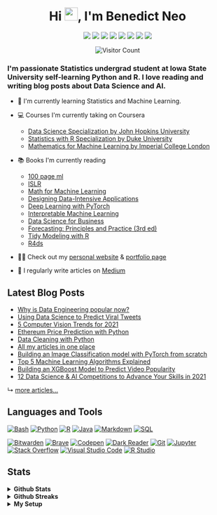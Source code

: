 <h1 align="center">Hi <img src="https://diginess.ca/content/uploads/2020/02/waving_hand_sign_1024.gif" width="30px">, I'm Benedict Neo</h1>

<p align="center">
  <a href="https://benedictxneo.medium.com/"><img src="https://img.shields.io/badge/Medium-12100E?style=for-the-badge&logo=medium&logoColor=white" /></a>
  <a href="https://dev.to/benthecoder1"><img src="https://img.shields.io/badge/DEV.TO-%230A0A0A.svg?&style=for-the-badge&logo=dev-dot-to&logoColor=white" /></a>
  <a href="https://hackernoon.com/u/benthecoder"><img src="https://img.shields.io/badge/hackernoon-00BB00?style=for-the-badge&logo=hackernoon" /></a>
  <a href="https://twitter.com/benthecoder1"><img src="https://img.shields.io/badge/Twitter-1DA1F2?style=for-the-badge&logo=twitter&logoColor=white" /></a>
  <a href="https://www.linkedin.com/in/benedictneo"><img src="https://img.shields.io/badge/LinkedIn-0077B5?style=for-the-badge&logo=linkedin&logoColor=white" /></a>
  <a href="https://rpubs.com/benthecoder"><img src="https://img.shields.io/badge/rpubs-3687C7?style=for-the-badge&logo=R&logoColor=white" /></a>
  <a href="https://www.kaggle.com/benthecoder"><img src="https://img.shields.io/badge/Kaggle-1DA1F2?style=for-the-badge&logo=Kaggle&logoColor=white" /></a>
  <a href="mailto:benthecoder07@gmail.com"><img src="https://img.shields.io/badge/Gmail-D14836?style=for-the-badge&logo=gmail&logoColor=white" /></a>
</p>

<p align="center"> 
	<img src="https://profile-counter.glitch.me/{benthecoder}/count.svg" alt="Visitor Count" /> 
</p>

### I'm passionate Statistics undergrad student at Iowa State University self-learning Python and R. I love reading and writing blog posts about Data Science and AI.

- 🌱 I'm currently learning Statistics and Machine Learning.

- 💻 Courses I'm currently taking on Coursera 

	- [Data Science Specialization by John Hopkins University](https://www.coursera.org/specializations/jhu-data-science)
	- [Statistics with R Specialization by Duke University](https://www.coursera.org/specializations/statistics)
	- [Mathematics for Machine Learning by Imperial College London](https://www.coursera.org/specializations/mathematics-machine-learning)
	
- 📚 Books I'm currently reading 

	- [100 page ml](http://ema.cri-info.cm/wp-content/uploads/2019/07/2019BurkovTheHundred-pageMachineLearning.pdf)
	- [ISLR](https://tinyurl.com/yebj9wsb)
	- [Math for Machine Learning](https://www.tinyurl.com/math4ml)
	- [Designing Data-Intensive Applications](https://tinyurl.com/yee77mtv)
	- [Deep Learning with PyTorch](https://pytorch.org/assets/deep-learning/Deep-Learning-with-PyTorch.pdf)
	- [Interpretable Machine Learning](https://christophm.github.io/interpretable-ml-book/)
	- [Data Science for Business](https://book.akij.net/eBooks/2018/May/5aef50939a868/Data_Science_for_Bus.pdf)
	- [Forecasting: Principles and Practice (3rd ed)](https://otexts.com/fpp3/)
	- [Tidy Modeling with R](https://www.tmwr.org/)
	- [R4ds](https://r4ds.had.co.nz/)

- 👨‍💻 Check out my [personal website](https://benthecoder.github.io/) & [portfolio page](https://benedictxneo.rbind.io)

- 📝 I regularly write articles on [Medium](https://benedictxneo.medium.com/)



## Latest Blog Posts

<!-- BLOG-POST-LIST:START -->
- [Why is Data Engineering popular now?](https://medium.com/bitgrit-data-science-publication/why-is-data-engineering-popular-now-4e41b9f80cf4?source=rss-9a24cc840494------2)
- [Using Data Science to Predict Viral Tweets](https://towardsdatascience.com/using-data-science-to-predict-viral-tweets-615b0acc2e1e?source=rss-9a24cc840494------2)
- [5 Computer Vision Trends for 2021](https://medium.com/bitgrit-data-science-publication/5-computer-vision-trends-for-2021-96fd18d5596c?source=rss-9a24cc840494------2)
- [Ethereum Price Prediction with Python](https://medium.com/bitgrit-data-science-publication/ethereum-price-prediction-with-python-3b3805e6e512?source=rss-9a24cc840494------2)
- [Data Cleaning with Python](https://medium.com/bitgrit-data-science-publication/data-cleaning-with-python-f6bc3da64e45?source=rss-9a24cc840494------2)
- [All my articles in one place](https://benedictxneo.medium.com/all-my-articles-and-series-b4b454a1435d?source=rss-9a24cc840494------2)
- [Building an Image Classification model with PyTorch from scratch](https://medium.com/bitgrit-data-science-publication/building-an-image-classification-model-with-pytorch-from-scratch-f10452073212?source=rss-9a24cc840494------2)
- [Top 5 Machine Learning Algorithms Explained](https://medium.com/bitgrit-data-science-publication/top-5-machine-learning-algorithms-explained-d15234b627f7?source=rss-9a24cc840494------2)
- [Building an XGBoost Model to Predict Video Popularity](https://medium.com/bitgrit-data-science-publication/building-an-xgboost-model-to-predict-video-popularity-ce4a39a356d7?source=rss-9a24cc840494------2)
- [12 Data Science & AI Competitions to Advance Your Skills in 2021](https://towardsdatascience.com/12-data-science-ai-competitions-to-advance-your-skills-in-2021-32e3fcb95d8c?source=rss-9a24cc840494------2)
<!-- BLOG-POST-LIST:END -->

↳ [more articles...](https://benedictxneo.medium.com/)


## Languages and Tools

<p>
    <a href="#"><img alt="Bash" src="https://img.shields.io/badge/Bash%20-%23121011.svg?logo=gnu-bash&logoColor=white"></a>
    <a href="#"><img alt="Python" src="https://img.shields.io/badge/Python%20-%2314354C.svg?logo=python&logoColor=white"></a>
    <a href="#"><img alt="R" src="https://img.shields.io/badge/R-%23007396.svg?logo=R&logoColor=white"></a>
    <a href="#"><img alt="Java" src="https://img.shields.io/badge/Java-f89820.svg?logo=java&logoColor=white"></a>
    <a href="#"><img alt="Markdown" src="https://img.shields.io/badge/Markdown-%23000000.svg?logo=markdown&logoColor=white"></a>
    <a href="#"><img alt="SQL" src="https://img.shields.io/badge/SQL%20-%23025E8C.svg?logo=amazon-dynamodb&logoColor=white"></a>
</p>

<p>
    <a href="#"><img alt="Bitwarden" src="https://img.shields.io/badge/-Bitwarden-175DDC?logo=bitwarden&logoColor=white"></a>
    <a href="#"><img alt="Brave" src="https://img.shields.io/badge/-Brave-FB542B?logo=brave&logoColor=white"></a>
    <a href="#"><img alt="Codepen" src="https://img.shields.io/badge/Codepen-000000.svg?logo=codepen&logoColor=white"></a>
    <a href="#"><img alt="Dark Reader" src="https://img.shields.io/badge/-Dark%20Reader-141E24?logo=dark-reader&logoColor=white"></a>
    <a href="#"><img alt="Git" src="https://img.shields.io/badge/Git%20-%23F05033.svg?logo=git&logoColor=white"></a>
    <a href="#"><img alt="Jupyter" src="https://img.shields.io/badge/Jupyter%20-%23F37626.svg?logo=Jupyter&logoColor=white"></a>
    <a href="#"><img alt="Stack Overflow" src="https://img.shields.io/badge/-Stack%20Overflow-FE7A16?logo=stack-overflow&logoColor=white"></a>
    <a href="#"><img alt="Visual Studio Code" src="https://img.shields.io/badge/Visual%20Studio%20Code-0078d7.svg?logo=visual-studio-code&logoColor=white"></a>
    <a href="#"><img alt="R Studio" src="https://img.shields.io/badge/RStudio-4d8dc9.svg?logo=RStudio&logoColor=white"></a>
</p>



## Stats

<details>	
  <summary><b>Github Stats</b></summary>
  <br />
  <img height="180em" src="https://github-readme-stats.vercel.app/api?username=benthecoder&count_private=true&show_icons=true&theme=midnight-purple&hide_rank=false&hide_border=TRUE" />
  <img height="180em" src="https://github-readme-stats.vercel.app/api/top-langs/?username=benthecoder&layout=compact&title_color=ffffff&text_color=c9cacc&icon_color=2bbc8a&bg_color=1d1f21&hide_border=TRUE"/>
</details>

<details>	
  <summary><b>Github Streaks</b></summary>

  <br />
  <img height="180em" src="https://github-readme-streak-stats.herokuapp.com/?user=benthecoder&hide_border=true" />
</details>

<details>	
  <br />
  <summary><b>My Setup</b></summary>
  	<ul>
  	    <li><b>OS:</b> MacOs 11.3.1</li>
	    <li><b>Laptop: </b> Macbook Air M1 2020 </li>
  	    <li><b>Browser: </b> Brave Browser</li>
	    <li><b>Terminal: </b> Iterm + Oh My Zsh</li>
	    <li><b>Code Editor:</b> VSCode, Sublime Text, RStudio </li>
	    <br />
	</ul>	
</details>

<!--

Source: https://github.com/iampavangandhi/iampavangandhi/blob/master/README.md

Resources
Icons: https://simpleicons.org/
GitHub Stats: https://github.com/anuraghazra/github-readme-stats 
Emojis: https://emojipedia.org/emoji/
HTML Emojis: https://www.fileformat.info/index.htm 
Shields: https://shields.io/ 
Awesome GitHub Profile README: https://github.com/abhisheknaiidu/awesome-github-profile-readme 
-->
